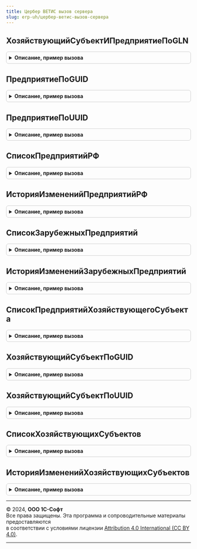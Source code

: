 ```yaml
---
title: Цербер ВЕТИС вызов сервера
slug: erp-uh/цербер-ветис-вызов-сервера
---
```



## ХозяйствующийСубъектИПредприятиеПоGLN
<details style="margin: 1em 0; padding: 0.5em; border: 1px solid #ccc; border-radius: 6px;">

<summary style="font-weight: bold; cursor: pointer;">Описание, пример вызова</summary>

```bsl

// Возвращает предприятие по идентификатору.
//
// Параметры:
//  Идентификатор - ОпределяемыйТип.УникальныйИдентификаторИС - Идентификатор.
//
// Возвращаемое значение:
//  Структура - см. функцию ИнтеграцияВЕТИСКлиентСервер.РезультатВыполненияЗапросаЭлементаКлассификатора().
//
Функция ХозяйствующийСубъектИПредприятиеПоGLN(GLN) Экспорт
```

Пример вызова
```bsl
Результат = ЦерберВЕТИСВызовСервера.ХозяйствующийСубъектИПредприятиеПоGLN(GLN) 
```
</details>

## ПредприятиеПоGUID
<details style="margin: 1em 0; padding: 0.5em; border: 1px solid #ccc; border-radius: 6px;">

<summary style="font-weight: bold; cursor: pointer;">Описание, пример вызова</summary>

```bsl

// Возвращает предприятие по идентификатору.
//
// Параметры:
//  Идентификатор - ОпределяемыйТип.УникальныйИдентификаторИС - Идентификатор.
//
// Возвращаемое значение:
//  Структура - см. функцию ИнтеграцияВЕТИСКлиентСервер.РезультатВыполненияЗапросаЭлементаКлассификатора().
//
Функция ПредприятиеПоGUID(Идентификатор, Преобразовать = Ложь, ХозяйствующийСубъект = Неопределено, ПараметрыОбмена = Неопределено) Экспорт
```

Пример вызова
```bsl
Результат = ЦерберВЕТИСВызовСервера.ПредприятиеПоGUID(Идентификатор, Преобразовать, ХозяйствующийСубъект, ПараметрыОбмена);
```
</details>

## ПредприятиеПоUUID
<details style="margin: 1em 0; padding: 0.5em; border: 1px solid #ccc; border-radius: 6px;">

<summary style="font-weight: bold; cursor: pointer;">Описание, пример вызова</summary>

```bsl

// Возвращает предприятие по идентификатору.
//
// Параметры:
//  Идентификатор - ОпределяемыйТип.УникальныйИдентификаторИС - Идентификатор.
//
// Возвращаемое значение:
//  Структура - см. функцию ИнтеграцияВЕТИСКлиентСервер.РезультатВыполненияЗапросаЭлементаКлассификатора().
//
Функция ПредприятиеПоUUID(Идентификатор, Преобразовать = Ложь, ПараметрыОбмена = Неопределено) Экспорт
```

Пример вызова
```bsl
Результат = ЦерберВЕТИСВызовСервера.ПредприятиеПоUUID(Идентификатор, Преобразовать, ПараметрыОбмена);
```
</details>

## СписокПредприятийРФ
<details style="margin: 1em 0; padding: 0.5em; border: 1px solid #ccc; border-radius: 6px;">

<summary style="font-weight: bold; cursor: pointer;">Описание, пример вызова</summary>

```bsl

// Возвращает список предприятий.
//
// Параметры:
//  НомерСтраницы - Число - Номер страницы.
//
// Возвращаемое значение:
//  Структура - см. функцию ИнтеграцияВЕТИСКлиентСервер.РезультатВыполненияЗапросаЭлементовКлассификатора().
//
Функция СписокПредприятийРФ(ПараметрыОтбора, НомерСтраницы = 1, Преобразовать = Ложь, КоличествоЭлементовНаСтранице = Неопределено) Экспорт
```

Пример вызова
```bsl
Результат = ЦерберВЕТИСВызовСервера.СписокПредприятийРФ(ПараметрыОтбора, НомерСтраницы, Преобразовать, КоличествоЭлементовНаСтранице);
```
</details>

## ИсторияИзмененийПредприятийРФ
<details style="margin: 1em 0; padding: 0.5em; border: 1px solid #ccc; border-radius: 6px;">

<summary style="font-weight: bold; cursor: pointer;">Описание, пример вызова</summary>

```bsl

// Возвращает список измененных за период стран мира.
//
// Параметры:
//  Интервал - Структура - Структура со свойствами:
//   * НачалоПериода - Дата - Дата начала периода.
//   * КонецПериода - Дата - Дата окончания периода.
//  НомерСтраницы - Число - Номер страницы.
//
// Возвращаемое значение:
//  Структура - см. функцию ИнтеграцияВЕТИСКлиентСервер.РезультатВыполненияЗапросаЭлементовКлассификатора().
//
Функция ИсторияИзмененийПредприятийРФ(Интервал, НомерСтраницы = 1, Экспорт
```

Пример вызова
```bsl
Результат = ЦерберВЕТИСВызовСервера.ИсторияИзмененийПредприятийРФ(Интервал, НомерСтраницы, );
```
</details>

## СписокЗарубежныхПредприятий
<details style="margin: 1em 0; padding: 0.5em; border: 1px solid #ccc; border-radius: 6px;">

<summary style="font-weight: bold; cursor: pointer;">Описание, пример вызова</summary>

```bsl

// Возвращает список стран мира.
//
// Параметры:
//  НомерСтраницы - Число - Номер страницы.
//
// Возвращаемое значение:
//  Структура - см. функцию ИнтеграцияВЕТИСКлиентСервер.РезультатВыполненияЗапросаЭлементовКлассификатора().
//
Функция СписокЗарубежныхПредприятий(ПараметрыОтбора, НомерСтраницы = 1, КоличествоЭлементовНаСтранице = Неопределено) Экспорт
```

Пример вызова
```bsl
Результат = ЦерберВЕТИСВызовСервера.СписокЗарубежныхПредприятий(ПараметрыОтбора, НомерСтраницы, КоличествоЭлементовНаСтранице);
```
</details>

## ИсторияИзмененийЗарубежныхПредприятий
<details style="margin: 1em 0; padding: 0.5em; border: 1px solid #ccc; border-radius: 6px;">

<summary style="font-weight: bold; cursor: pointer;">Описание, пример вызова</summary>

```bsl

// Возвращает список измененных за период стран мира.
//
// Параметры:
//  Интервал - Структура - Структура со свойствами:
//   * НачалоПериода - Дата - Дата начала периода.
//   * КонецПериода - Дата - Дата окончания периода.
//  НомерСтраницы - Число - Номер страницы.
//
// Возвращаемое значение:
//  Структура - см. функцию ИнтеграцияВЕТИСКлиентСервер.РезультатВыполненияЗапросаЭлементовКлассификатора().
//
Функция ИсторияИзмененийЗарубежныхПредприятий(Интервал, НомерСтраницы = 1, Экспорт
```

Пример вызова
```bsl
Результат = ЦерберВЕТИСВызовСервера.ИсторияИзмененийЗарубежныхПредприятий(Интервал, НомерСтраницы, );
```
</details>

## СписокПредприятийХозяйствующегоСубъекта
<details style="margin: 1em 0; padding: 0.5em; border: 1px solid #ccc; border-radius: 6px;">

<summary style="font-weight: bold; cursor: pointer;">Описание, пример вызова</summary>

```bsl

// Возвращает списка поднадзорных объектов (площадок), связанных с заданным хозяйствующим субъектом.
//
// Параметры:
//  ХозяйствующийСубъектGUID - Строка - GUID хозяйствующего субъекта.
//  НомерСтраницы - Число - Номер страницы.
//
// Возвращаемое значение:
//  Структура - см. функцию ИнтеграцияВЕТИСКлиентСервер.РезультатВыполненияЗапросаЭлементовКлассификатора().
//
Функция СписокПредприятийХозяйствующегоСубъекта(GUIDХозяйствующегоСубъекта, НомерСтраницы = 1, ХозяйствующийСубъект = Неопределено) Экспорт
```

Пример вызова
```bsl
Результат = ЦерберВЕТИСВызовСервера.СписокПредприятийХозяйствующегоСубъекта(GUIDХозяйствующегоСубъекта, НомерСтраницы, ХозяйствующийСубъект);
```
</details>

## ХозяйствующийСубъектПоGUID
<details style="margin: 1em 0; padding: 0.5em; border: 1px solid #ccc; border-radius: 6px;">

<summary style="font-weight: bold; cursor: pointer;">Описание, пример вызова</summary>

```bsl

// Возвращает страну мира по идентификатору.
//
// Параметры:
//  Идентификатор - ОпределяемыйТип.УникальныйИдентификаторИС - Идентификатор.
//
// Возвращаемое значение:
//  Структура - см. функцию ИнтеграцияВЕТИСКлиентСервер.РезультатВыполненияЗапросаЭлементаКлассификатора().
//
Функция ХозяйствующийСубъектПоGUID(Идентификатор, Преобразовывать = Ложь, ХозяйствующийСубъект = Неопределено, ПараметрыОбмена = Неопределено) Экспорт
```

Пример вызова
```bsl
Результат = ЦерберВЕТИСВызовСервера.ХозяйствующийСубъектПоGUID(Идентификатор, Преобразовывать, ХозяйствующийСубъект, ПараметрыОбмена);
```
</details>

## ХозяйствующийСубъектПоUUID
<details style="margin: 1em 0; padding: 0.5em; border: 1px solid #ccc; border-radius: 6px;">

<summary style="font-weight: bold; cursor: pointer;">Описание, пример вызова</summary>

```bsl

// Возвращает страну мира по идентификатору.
//
// Параметры:
//  Идентификатор - ОпределяемыйТип.УникальныйИдентификаторИС - Идентификатор.
//
// Возвращаемое значение:
//  Структура - см. функцию ИнтеграцияВЕТИСКлиентСервер.РезультатВыполненияЗапросаЭлементаКлассификатора().
//
Функция ХозяйствующийСубъектПоUUID(Идентификатор, ПараметрыОбмена = Неопределено) Экспорт
```

Пример вызова
```bsl
Результат = ЦерберВЕТИСВызовСервера.ХозяйствующийСубъектПоUUID(Идентификатор, ПараметрыОбмена);
```
</details>

## СписокХозяйствующихСубъектов
<details style="margin: 1em 0; padding: 0.5em; border: 1px solid #ccc; border-radius: 6px;">

<summary style="font-weight: bold; cursor: pointer;">Описание, пример вызова</summary>

```bsl

// Возвращает список стран мира.
//
// Параметры:
//  НомерСтраницы - Число - Номер страницы.
//
// Возвращаемое значение:
//  Структура - см. функцию ИнтеграцияВЕТИСКлиентСервер.РезультатВыполненияЗапросаЭлементовКлассификатора().
//
Функция СписокХозяйствующихСубъектов(ПараметрыОтбора, НомерСтраницы = 1, КоличествоЭлементовНаСтранице = Неопределено) Экспорт
```

Пример вызова
```bsl
Результат = ЦерберВЕТИСВызовСервера.СписокХозяйствующихСубъектов(ПараметрыОтбора, НомерСтраницы, КоличествоЭлементовНаСтранице);
```
</details>

## ИсторияИзмененийХозяйствующихСубъектов
<details style="margin: 1em 0; padding: 0.5em; border: 1px solid #ccc; border-radius: 6px;">

<summary style="font-weight: bold; cursor: pointer;">Описание, пример вызова</summary>

```bsl

// Возвращает список измененных за период стран мира.
//
// Параметры:
//  Интервал - Структура - Структура со свойствами:
//   * НачалоПериода - Дата - Дата начала периода.
//   * КонецПериода - Дата - Дата окончания периода.
//  НомерСтраницы - Число - Номер страницы.
//
// Возвращаемое значение:
//  Структура - см. функцию ИнтеграцияВЕТИСКлиентСервер.РезультатВыполненияЗапросаЭлементовКлассификатора().
//
Функция ИсторияИзмененийХозяйствующихСубъектов(Интервал, НомерСтраницы = 1, Экспорт
```

Пример вызова
```bsl
Результат = ЦерберВЕТИСВызовСервера.ИсторияИзмененийХозяйствующихСубъектов(Интервал, НомерСтраницы, );
```
</details>

---

© 2024, **ООО 1С-Софт**  
Все права защищены. Эта программа и сопроводительные материалы предоставляются  
в соответствии с условиями лицензии [Attribution 4.0 International (CC BY 4.0)](https://creativecommons.org/licenses/by/4.0/legalcode).

---
